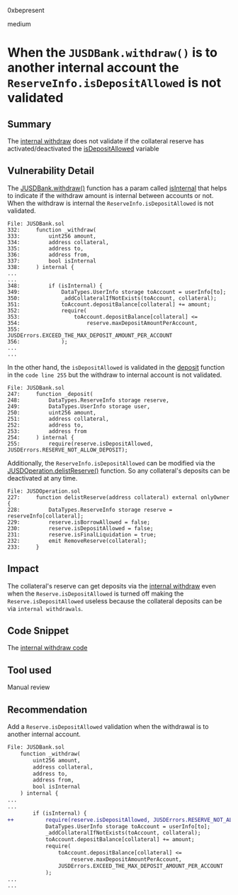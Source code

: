 0xbepresent

medium

# When the `JUSDBank.withdraw()` is to another internal account the `ReserveInfo.isDepositAllowed` is not validated

## Summary

The [internal withdraw](https://github.com/sherlock-audit/2023-04-jojo/blob/main/JUSDV1/src/Impl/JUSDBank.sol#L348) does not validate if the collateral reserve has activated/deactivated the [isDepositAllowed](https://github.com/sherlock-audit/2023-04-jojo/blob/main/JUSDV1/src/lib/DataTypes.sol#LL37C14-L37C30) variable

## Vulnerability Detail

The [JUSDBank.withdraw()](https://github.com/sherlock-audit/2023-04-jojo/blob/main/JUSDV1/src/Impl/JUSDBank.sol#L128) function has a param called [isInternal](https://github.com/sherlock-audit/2023-04-jojo/blob/main/JUSDV1/src/Impl/JUSDBank.sol#L132) that helps to indicate if the withdraw amount is internal between accounts or not. When the withdraw is internal the `ReserveInfo.isDepositAllowed` is not validated.

```solidity
File: JUSDBank.sol
332:     function _withdraw(
333:         uint256 amount,
334:         address collateral,
335:         address to,
336:         address from,
337:         bool isInternal
338:     ) internal {
...
...
348:         if (isInternal) {
349:             DataTypes.UserInfo storage toAccount = userInfo[to];
350:             _addCollateralIfNotExists(toAccount, collateral);
351:             toAccount.depositBalance[collateral] += amount;
352:             require(
353:                 toAccount.depositBalance[collateral] <=
354:                     reserve.maxDepositAmountPerAccount,
355:                 JUSDErrors.EXCEED_THE_MAX_DEPOSIT_AMOUNT_PER_ACCOUNT
356:             );
...
...
```

In the other hand, the `isDepositAllowed` is validated in the [deposit](https://github.com/sherlock-audit/2023-04-jojo/blob/main/JUSDV1/src/Impl/JUSDBank.sol#L247) function in the `code line 255` but the withdraw to internal account is not validated.

```solidity
File: JUSDBank.sol
247:     function _deposit(
248:         DataTypes.ReserveInfo storage reserve,
249:         DataTypes.UserInfo storage user,
250:         uint256 amount,
251:         address collateral,
252:         address to,
253:         address from
254:     ) internal {
255:         require(reserve.isDepositAllowed, JUSDErrors.RESERVE_NOT_ALLOW_DEPOSIT);
```

Additionally, the `ReserveInfo.isDepositAllowed` can be modified via the [JUSDOperation.delistReserve()](https://github.com/sherlock-audit/2023-04-jojo/blob/main/JUSDV1/src/Impl/JUSDOperation.sol#L227) function. So any collateral's deposits can be deactivated at any time.

```solidity
File: JUSDOperation.sol
227:     function delistReserve(address collateral) external onlyOwner {
228:         DataTypes.ReserveInfo storage reserve = reserveInfo[collateral];
229:         reserve.isBorrowAllowed = false;
230:         reserve.isDepositAllowed = false;
231:         reserve.isFinalLiquidation = true;
232:         emit RemoveReserve(collateral);
233:     }
```

## Impact

The collateral's reserve can get deposits via the [internal withdraw](https://github.com/sherlock-audit/2023-04-jojo/blob/main/JUSDV1/src/Impl/JUSDBank.sol#L348-L356) even when the `Reserve.isDepositAllowed` is turned off making the `Reserve.isDepositAllowed` useless because the collateral deposits can be via `internal withdrawals`.

## Code Snippet

The [internal withdraw code](https://github.com/sherlock-audit/2023-04-jojo/blob/main/JUSDV1/src/Impl/JUSDBank.sol#L348-L356)

## Tool used

Manual review

## Recommendation

Add a `Reserve.isDepositAllowed` validation when the withdrawal is to another internal account.

```diff
File: JUSDBank.sol
    function _withdraw(
        uint256 amount,
        address collateral,
        address to,
        address from,
        bool isInternal
    ) internal {
...
...
        if (isInternal) {
++          require(reserve.isDepositAllowed, JUSDErrors.RESERVE_NOT_ALLOW_DEPOSIT);
            DataTypes.UserInfo storage toAccount = userInfo[to];
            _addCollateralIfNotExists(toAccount, collateral);
            toAccount.depositBalance[collateral] += amount;
            require(
                toAccount.depositBalance[collateral] <=
                    reserve.maxDepositAmountPerAccount,
                JUSDErrors.EXCEED_THE_MAX_DEPOSIT_AMOUNT_PER_ACCOUNT
            );
...
...
```